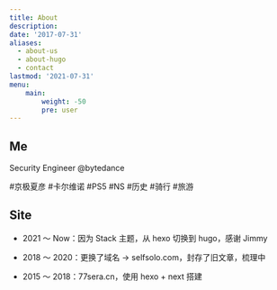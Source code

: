 ```yaml
---
title: About
description: 
date: '2017-07-31'
aliases:
  - about-us
  - about-hugo
  - contact
lastmod: '2021-07-31'
menu:
    main: 
        weight: -50
        pre: user
---
```




## Me

Security Engineer @bytedance  

#京极夏彦  #卡尔维诺 #PS5 #NS #历史 #骑行 #旅游





## Site

- 2021 ～ Now：因为 Stack 主题，从 hexo 切换到 hugo，感谢 Jimmy
- 2018 ～ 2020：更换了域名 -> selfsolo.com，封存了旧文章，梳理中

- 2015 ～ 2018：77sera.cn，使用 hexo + next 搭建
